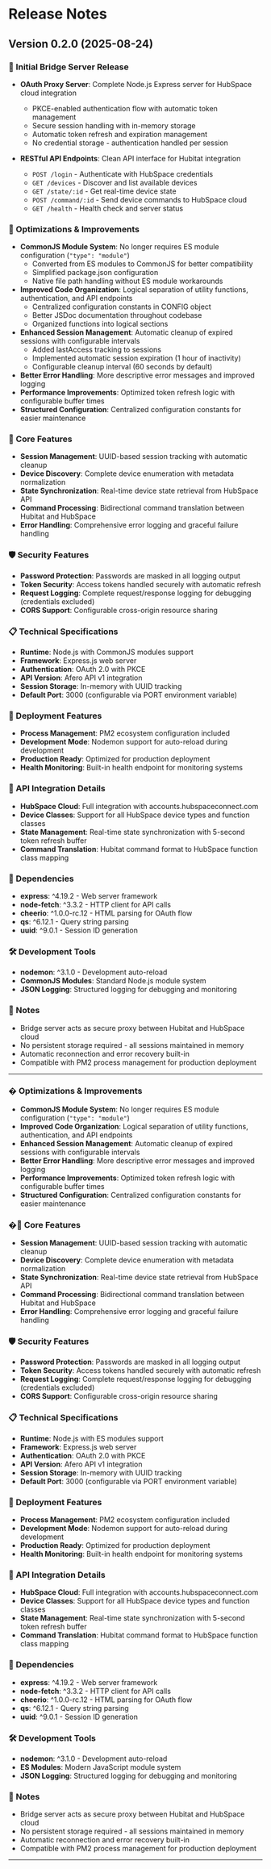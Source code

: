# Release Notes

## Version 0.2.0 (2025-08-24)

### 🎉 Initial Bridge Server Release

- **OAuth Proxy Server**: Complete Node.js Express server for HubSpace cloud integration
  - PKCE-enabled authentication flow with automatic token management
  - Secure session handling with in-memory storage
  - Automatic token refresh and expiration management
  - No credential storage - authentication handled per session

- **RESTful API Endpoints**: Clean API interface for Hubitat integration
  - `POST /login` - Authenticate with HubSpace credentials
  - `GET /devices` - Discover and list available devices
  - `GET /state/:id` - Get real-time device state
  - `POST /command/:id` - Send device commands to HubSpace cloud
  - `GET /health` - Health check and server status

### 🚀 Optimizations & Improvements

- **CommonJS Module System**: No longer requires ES module configuration (`"type": "module"`)
  - Converted from ES modules to CommonJS for better compatibility
  - Simplified package.json configuration
  - Native file path handling without ES module workarounds
- **Improved Code Organization**: Logical separation of utility functions, authentication, and API endpoints
  - Centralized configuration constants in CONFIG object
  - Better JSDoc documentation throughout codebase
  - Organized functions into logical sections
- **Enhanced Session Management**: Automatic cleanup of expired sessions with configurable intervals
  - Added lastAccess tracking to sessions
  - Implemented automatic session expiration (1 hour of inactivity)
  - Configurable cleanup interval (60 seconds by default)
- **Better Error Handling**: More descriptive error messages and improved logging
- **Performance Improvements**: Optimized token refresh logic with configurable buffer times
- **Structured Configuration**: Centralized configuration constants for easier maintenance

### 🔧 Core Features

- **Session Management**: UUID-based session tracking with automatic cleanup
- **Device Discovery**: Complete device enumeration with metadata normalization
- **State Synchronization**: Real-time device state retrieval from HubSpace API
- **Command Processing**: Bidirectional command translation between Hubitat and HubSpace
- **Error Handling**: Comprehensive error logging and graceful failure handling

### 🛡️ Security Features

- **Password Protection**: Passwords are masked in all logging output
- **Token Security**: Access tokens handled securely with automatic refresh
- **Request Logging**: Complete request/response logging for debugging (credentials excluded)
- **CORS Support**: Configurable cross-origin resource sharing

### 📋 Technical Specifications

- **Runtime**: Node.js with CommonJS modules support
- **Framework**: Express.js web server
- **Authentication**: OAuth 2.0 with PKCE
- **API Version**: Afero API v1 integration
- **Session Storage**: In-memory with UUID tracking
- **Default Port**: 3000 (configurable via PORT environment variable)

### 🚀 Deployment Features

- **Process Management**: PM2 ecosystem configuration included
- **Development Mode**: Nodemon support for auto-reload during development
- **Production Ready**: Optimized for production deployment
- **Health Monitoring**: Built-in health endpoint for monitoring systems

### 📝 API Integration Details

- **HubSpace Cloud**: Full integration with accounts.hubspaceconnect.com
- **Device Classes**: Support for all HubSpace device types and function classes
- **State Management**: Real-time state synchronization with 5-second token refresh buffer
- **Command Translation**: Hubitat command format to HubSpace function class mapping

### 🔧 Dependencies

- **express**: ^4.19.2 - Web server framework
- **node-fetch**: ^3.3.2 - HTTP client for API calls
- **cheerio**: ^1.0.0-rc.12 - HTML parsing for OAuth flow
- **qs**: ^6.12.1 - Query string parsing
- **uuid**: ^9.0.1 - Session ID generation

### 🛠️ Development Tools

- **nodemon**: ^3.1.0 - Development auto-reload
- **CommonJS Modules**: Standard Node.js module system
- **JSON Logging**: Structured logging for debugging and monitoring

### 📝 Notes

- Bridge server acts as secure proxy between Hubitat and HubSpace cloud
- No persistent storage required - all sessions maintained in memory
- Automatic reconnection and error recovery built-in
- Compatible with PM2 process management for production deployment

---

### � Optimizations & Improvements

- **CommonJS Module System**: No longer requires ES module configuration (`"type": "module"`)
- **Improved Code Organization**: Logical separation of utility functions, authentication, and API endpoints
- **Enhanced Session Management**: Automatic cleanup of expired sessions with configurable intervals
- **Better Error Handling**: More descriptive error messages and improved logging
- **Performance Improvements**: Optimized token refresh logic with configurable buffer times
- **Structured Configuration**: Centralized configuration constants for easier maintenance

### �🔧 Core Features

- **Session Management**: UUID-based session tracking with automatic cleanup
- **Device Discovery**: Complete device enumeration with metadata normalization
- **State Synchronization**: Real-time device state retrieval from HubSpace API
- **Command Processing**: Bidirectional command translation between Hubitat and HubSpace
- **Error Handling**: Comprehensive error logging and graceful failure handling

### 🛡️ Security Features

- **Password Protection**: Passwords are masked in all logging output
- **Token Security**: Access tokens handled securely with automatic refresh
- **Request Logging**: Complete request/response logging for debugging (credentials excluded)
- **CORS Support**: Configurable cross-origin resource sharing

### 📋 Technical Specifications

- **Runtime**: Node.js with ES modules support
- **Framework**: Express.js web server
- **Authentication**: OAuth 2.0 with PKCE
- **API Version**: Afero API v1 integration
- **Session Storage**: In-memory with UUID tracking
- **Default Port**: 3000 (configurable via PORT environment variable)

### 🚀 Deployment Features

- **Process Management**: PM2 ecosystem configuration included
- **Development Mode**: Nodemon support for auto-reload during development
- **Production Ready**: Optimized for production deployment
- **Health Monitoring**: Built-in health endpoint for monitoring systems

### 📝 API Integration Details

- **HubSpace Cloud**: Full integration with accounts.hubspaceconnect.com
- **Device Classes**: Support for all HubSpace device types and function classes
- **State Management**: Real-time state synchronization with 5-second token refresh buffer
- **Command Translation**: Hubitat command format to HubSpace function class mapping

### 🔧 Dependencies

- **express**: ^4.19.2 - Web server framework
- **node-fetch**: ^3.3.2 - HTTP client for API calls
- **cheerio**: ^1.0.0-rc.12 - HTML parsing for OAuth flow
- **qs**: ^6.12.1 - Query string parsing
- **uuid**: ^9.0.1 - Session ID generation

### 🛠️ Development Tools

- **nodemon**: ^3.1.0 - Development auto-reload
- **ES Modules**: Modern JavaScript module system
- **JSON Logging**: Structured logging for debugging and monitoring

### 📝 Notes

- Bridge server acts as secure proxy between Hubitat and HubSpace cloud
- No persistent storage required - all sessions maintained in memory
- Automatic reconnection and error recovery built-in
- Compatible with PM2 process management for production deployment

---
